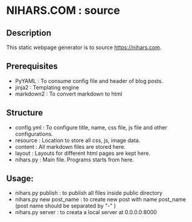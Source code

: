 # NIHARS.COM : source

## Description
This static webpage generator is to source https://nihars.com.

## Prerequisites
* PyYAML	:	To consume config file and header of blog posts.
* jinja2	:	Templating engine
* markdown2	:	To convert markdown to html

## Structure
* config.yml	:	To configure title, name, css file, js file and other configurations.
* resource		:	Location to store all css, js, image data.
* content		:	All markdown files are stored here.
* layout		:	Layouts for different html pages are kept here.
* nihars.py		:	Main file. Programs starts from here.

## Usage: 
* nihars.py publish : to publish all files inside public directory
* nihars.py new post_name : to create new post with name post_name (post name should be separated by "-" )
* nihars.py server : to creata a local server at 0.0.0.0:8000
